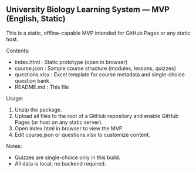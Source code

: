 University Biology Learning System — MVP (English, Static)
--------------------------------------------------------------
This is a static, offline-capable MVP intended for GitHub Pages or any static host.

Contents:
- index.html            : Static prototype (open in browser)
- course.json           : Sample course structure (modules, lessons, quizzes)
- questions.xlsx        : Excel template for course metadata and single-choice question bank
- README.md             : This file

Usage:
1. Unzip the package.
2. Upload all files to the root of a GitHub repository and enable GitHub Pages (or host on any static server).
3. Open index.html in browser to view the MVP.
4. Edit course.json or questions.xlsx to customize content.

Notes:
- Quizzes are single-choice only in this build.
- All data is local; no backend required.
